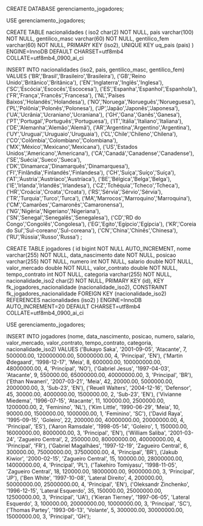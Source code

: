 CREATE DATABASE gerenciamento_jogadores;

USE gerenciamento_jogadores;

CREATE TABLE nacionalidades (
  iso2 char(2) NOT NULL,
  pais varchar(100) NOT NULL,
  gentilico_masc varchar(60) NOT NULL,
  gentilico_fem varchar(60) NOT NULL,
  PRIMARY KEY (iso2),
  UNIQUE KEY uq_pais (pais)
) ENGINE=InnoDB DEFAULT CHARSET=utf8mb4 COLLATE=utf8mb4_0900_ai_ci

INSERT INTO nacionalidades (iso2, pais, gentilico_masc, gentilico_fem) VALUES
('BR','Brasil','Brasileiro','Brasileira'),
('GB','Reino Unido','Britânico','Britânica'),
('EN','Inglaterra','Inglês','Inglesa'),
('SC','Escócia','Escocês','Escocesa'),
('ES','Espanha','Espanhol','Espanhola'),
('FR','França','Francês','Francesa'),
('NL','Países Baixos','Holandês','Holandesa'),
('NO','Noruega','Norueguês','Norueguesa'),
('PL','Polônia','Polonês','Polonesa'),
('JP','Japão','Japonês','Japonesa'),
('UA','Ucrânia','Ucraniano','Ucraniana'),
('GH','Gana','Ganês','Ganesa'),
('PT','Portugal','Português','Portuguesa'),
('IT','Itália','Italiano','Italiana'),
('DE','Alemanha','Alemão','Alemã'),
('AR','Argentina','Argentino','Argentina'),
('UY','Uruguai','Uruguaio','Uruguaia'),
('CL','Chile','Chileno','Chilena'),
('CO','Colômbia','Colombiano','Colombiana'),
('MX','México','Mexicano','Mexicana'),
('US','Estados Unidos','Americano','Americana'),
('CA','Canadá','Canadense','Canadense'),
('SE','Suécia','Sueco','Sueca'),
('DK','Dinamarca','Dinamarquês','Dinamarquesa'),
('FI','Finlândia','Finlandês','Finlandesa'),
('CH','Suíça','Suíço','Suíça'),
('AT','Áustria','Austríaco','Austríaca'),
('BE','Bélgica','Belga','Belga'),
('IE','Irlanda','Irlandês','Irlandesa'),
('CZ','Tchéquia','Tcheco','Tcheca'),
('HR','Croácia','Croata','Croata'),
('RS','Sérvia','Sérvio','Sérvia'),
('TR','Turquia','Turco','Turca'),
('MA','Marrocos','Marroquino','Marroquina'),
('CM','Camarões','Camaronês','Camaronensa'),
('NG','Nigéria','Nigeriano','Nigeriana'),
('SN','Senegal','Senegalês','Senegalesa'),
('CD','RD do Congo','Congolês','Congolesa'),
('EG','Egito','Egípcio','Egípcia'),
('KR','Coreia do Sul','Sul-coreano','Sul-coreana'),
('CN','China','Chinês','Chinesa'),
('RU','Rússia','Russo','Russa')
;

CREATE TABLE jogadores (
  id bigint NOT NULL AUTO_INCREMENT,
  nome varchar(255) NOT NULL,
  data_nascimento date NOT NULL,
  posicao varchar(255) NOT NULL,
  numero int NOT NULL,
  salario double NOT NULL,
  valor_mercado double NOT NULL,
  valor_contrato double NOT NULL,
  tempo_contrato int NOT NULL,
  categoria varchar(255) NOT NULL,
  nacionalidade_iso2 char(2) NOT NULL,
  PRIMARY KEY (id),
  KEY fk_jogadores_nacionalidade (nacionalidade_iso2),
  CONSTRAINT fk_jogadores_nacionalidade FOREIGN KEY (nacionalidade_iso2) REFERENCES nacionalidades (iso2)
) ENGINE=InnoDB AUTO_INCREMENT=20 DEFAULT CHARSET=utf8mb4 COLLATE=utf8mb4_0900_ai_ci

USE gerenciamento_jogadores;

INSERT INTO jogadores
  (nome, data_nascimento, posicao, numero, salario, valor_mercado, valor_contrato, tempo_contrato, categoria, nacionalidade_iso2)
VALUES
('Bukayo Saka',         '2001-09-05', 'Atacante',          7,  500000.00, 120000000.00, 50000000.00, 4, 'Principal', 'EN'),
('Martin Ødegaard',     '1998-12-17', 'Meia',              8,  600000.00, 100000000.00, 48000000.00, 4, 'Principal', 'NO'),
('Gabriel Jesus',       '1997-04-03', 'Atacante',          9,  550000.00,  65000000.00, 40000000.00, 3, 'Principal', 'BR'),
('Ethan Nwaneri',       '2007-03-21', 'Meia',             42,   20000.00,   5000000.00,  2000000.00, 3, 'Sub-23',   'EN'),
('Reuell Walters',      '2004-12-16', 'Defensor',         45,   30000.00,   4000000.00,  1500000.00, 2, 'Sub-23',   'EN'),
('Vivianne Miedema',    '1996-07-15', 'Atacante',         11,  100000.00,   2500000.00,  1200000.00, 2, 'Feminino', 'NL'),
('Kim Little',          '1990-06-29', 'Meia',             10,   90000.00,   1500000.00,  1000000.00, 1, 'Feminino', 'SC'),
('David Raya',          '1995-09-15', 'Goleiro',          22,  200000.00,  40000000.00, 20000000.00, 4, 'Principal', 'ES'),
('Aaron Ramsdale',      '1998-05-14', 'Goleiro',           1,  150000.00,  16000000.00,  8000000.00, 3, 'Principal', 'EN'),
('William Saliba',      '2001-03-24', 'Zagueiro Central',  2,  250000.00,  80000000.00, 40000000.00, 4, 'Principal', 'FR'),
('Gabriel Magalhães',   '1997-12-19', 'Zagueiro Central',  6,  300000.00,  75000000.00, 37500000.00, 4, 'Principal', 'BR'),
('Jakub Kiwior',        '2000-02-15', 'Zagueiro Central', 15,  100000.00,  28000000.00, 14000000.00, 4, 'Principal', 'PL'),
('Takehiro Tomiyasu',   '1998-11-05', 'Zagueiro Central', 18,  120000.00,  18000000.00,  9000000.00, 3, 'Principal', 'JP'),
('Ben White',           '1997-10-08', 'Lateral Direito',   4,  200000.00,  50000000.00, 25000000.00, 4, 'Principal', 'EN'),
('Oleksandr Zinchenko', '1996-12-15', 'Lateral Esquerdo', 35,  150000.00,  25000000.00, 12500000.00, 3, 'Principal', 'UA'),
('Kieran Tierney',      '1997-06-05', 'Lateral Esquerdo',  3,  100000.00,  20000000.00, 10000000.00, 3, 'Principal', 'SC'),
('Thomas Partey',       '1993-06-13', 'Volante',           5,  300000.00,  30000000.00, 15000000.00, 3, 'Principal', 'GH');


